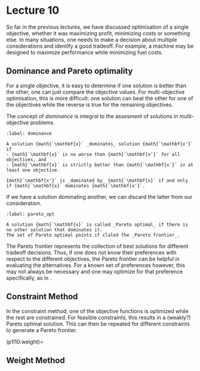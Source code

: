 # Lecture 10

So far in the previous lectures, we have discussed optimisation of a single objective, whether it was maximizing profit, minimizing costs or something else.
In many situations, one needs to make a decision about multiple considerations and identify a good tradeoff.
For example, a machine may be designed to maximize performance while minimizing fuel costs.

## Dominance and Pareto optimality

For a single objective, it is easy to determine if one solution is better than the other, one can just compare the objective values.
For multi-objective optimisation, this is more difficult: one solution can beat the other for one of the objectives while the reverse is true for the remaining objectives.

The concept of _dominance_ is integral to the assesment of solutions in multi-objective problems.

```{prf:definition}
:label: dominance

A solution {math}`\mathbf{x}` _dominates_ solution {math}`\mathbf{x'}` if
- {math}`\mathbf{x}` is no worse than {math}`\mathbf{x'}` for all objectives, and
- {math}`\mathbf{x}` is strictly better than {math}`\mathbf{x'}` in at least one objective.

{math}`\mathbf{x'}` is _dominated by_ {math}`\mathbf{x}` if and only if {math}`\mathbf{x}` dominates {math}`\mathbf{x'}`.
```

If we have a solution dominating another, we can discard the latter from our consideration.

```{prf:definition}
:label: pareto_opt

A solution {math}`\mathbf{x}` is called _Pareto optimal_ if there is no other solution that dominates it.
The set of Pareto optimal points if claled the _Pareto frontier_.
```

The Pareto frontier represents the collection of best solutions for different tradeoff decisions.
Thus, if one does not know their preferences with respect to the different objectives, the Pareto frontier can be helpful in evaluating the alternatives.
For a known set of preferences however, this may not always be necessary and one may optimize for that preference specifically, as in [](#p1l10:weight).

## Constraint Method

In the constraint method, one of the objective functions is optimized while the rest are constrained.
For feasible constraints, this results in a (weakly?) Pareto optimal solution.
This can then be repeated for different constraints to generate a Pareto frontier.

(p1l10:weight)=
## Weight Method
